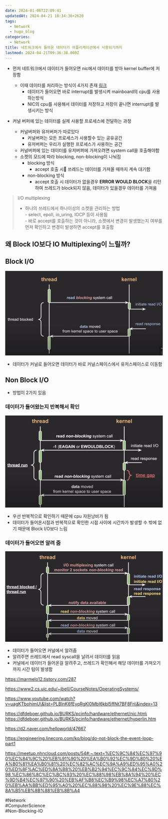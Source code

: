 ```yaml
---
date: 2024-01-06T22:09:41
updatedAt: 2024-04-21 18:34:36+2620
tags:
  - Network
  - hugo_blog
categories:
  - Network
title: 네트워크에서 들어온 데이터가 어플리케이션에서 사용되기까지
lastmod: 2024-04-21T09:36:38.009Z
---
```

* 먼저 네트워크에서 데이터가 들어오면 nic에서 데이터를 받아 kernel buffer에 저장함
  * 이때 데이터를 처리하는 방식이 4가지 존재  [링크](https://dfdeboer.github.io/BURKS/pcinfo/hardware/ethernet/nic.htm)
    * 데이터가 들어오면 바로 interrupt를 발생시켜 mainboard의 cpu를 사용하는방식
    * NIC의 cpu를 사용해서 데이터를 저장하고 저장이 끝나면 interrupt를 발생시키는 방식

* 커널 버퍼에 있는 데이터를 실제 사용할 프로세스에 전달하는 과정
  * 커널버퍼와 유저버퍼가 따로있다
    * 커널버퍼는 모든 프로세스가 사용할수 있는 공유공간
    * 유저버퍼는 우리가 실행한 프로세스가 사용하는 공간
  * 커널버퍼에 있는 데이터를 유저버퍼에 가져오려면 system call을 호출해야함
  * 소켓의 모드에 따라 blocking, non-blocking이 나눠짐
    * blocking 방식
      * accept 호출 시 쓰레드는 데이터를 가져올 때까지 계속 대기함
    * non-blocking 방식
      * accept 호출 시 데이터가 없을경우 **ERROR WOULD BLOCK**을 리턴하여 쓰레드가 block되지 않음, 데이터가 있을경우 데이터를 가져옴

> I/O multiplexing
>
> * 하나의 쓰레드에서 하나이상의 소켓을 관리하는 방법\
>   \- select, epoll, io\_uring, IOCP 등이 사용됨\
>   \- 바로 accept를 호출하는 것이 아니라, 소켓에서 변경이 발생했는지 여부를 먼저 확인하고 변경이 발생하면 accept를 호출함

## 왜 Block IO보다 IO Multiplexing이 느릴까?

## Block I/O

![Pasted image 20231105204457](/image/real-resource-image/Pasted%20image%2020231105204457.png)

* 데이터가 커널로 들어오면 데이터가 바로 커널스페이스에서 유저스페이스로 이동함

## Non Block I/O

* 방법이 2가지 있음

### 데이터가 들어왔는지 반복해서 확인

![Pasted image 20231105204700](/image/real-resource-image/Pasted%20image%2020231105204700.png)

* 우선 반복적으로 확인하기 때문에 cpu 자원낭비가 됨
* 데이터가 들어온시점과 반복적으로 확인한 시점 사이에 시간차가 발생할 수 밖에 없기 때문에 Block I/O보다 느림

### 데이터가 들어오면 알려 줌

![Pasted image 20231105205052](/image/real-resource-image/Pasted%20image%2020231105205052.png)

* 데이터가 들어오면 커널에서 알려줌
* 알려주면 쓰레드에서 read syscall을 날려서 데이터를 읽음
* 커널에서 데이터가 들어온걸 알려주고, 쓰레드가 확인해서 해당 데이터를 가져오기 까지 시간 텀이 발생함

https://marmelo12.tistory.com/287

https://www2.cs.uic.edu/~jbell/CourseNotes/OperatingSystems/

https://www.youtube.com/watch?v=uagKTbohimU\&list=PLBlnK6fEyqRgKl0MbI6kbI5ffNt7BF8Fn\&index=13

https://dfdeboer.github.io/BURKS/pcinfo/hardware/ethernet/nic.htm\
https://dfdeboer.github.io/BURKS/pcinfo/hardware/ethernet/hyperlin.htm

https://d2.naver.com/helloworld/47667

https://engineering.linecorp.com/ko/blog/do-not-block-the-event-loop-part1

https://meetup.nhncloud.com/posts/54#:~:text=%EC%9C%84%EC%97%90%EC%84%9C%20%EB%91%90%20%EA%B0%92%EC%9D%80%20%EA%B0%81%EA%B0%81%20%EC%82%AC%EC%9A%A9%ED%95%A0%20%ED%8F%AC%ED%8A%B8%20%EB%B2%94%EC%9C%84%EC%9D%98,%EC%86%8C%EC%BC%93%20%EC%88%98%EB%8A%94%20%EC%9D%B4%EC%97%90%20%EB%AF%B8%EC%B9%98%EC%A7%80%20%EB%AA%BB%ED%95%A0%20%EC%88%98%20%EC%9E%88%EC%8A%B5%EB%8B%88%EB%8B%A4

\#Network\
\#ComputerScience\
\#Non-Blocking-IO
